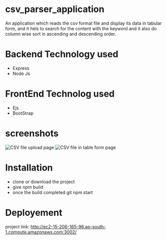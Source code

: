 # csv_parser_application
An application which reads the csv format file and display its data in tabular form, and it hels to search for the content with the keyword and it also do column wise sort in ascending and descending order.

# Backend Technology used
- Express
- Node Js

# FrontEnd Technolog used
- Ejs
- BootStrap

# screenshots
![CSV file upload page](https://github.com/javid-akthar/screenshots/blob/main/csv_project/Screenshot_20221205_151621.png?raw=true)
![CSV file in table form page](https://github.com/javid-akthar/screenshots/blob/main/csv_project/Screenshot_20221205_151637.png?raw=true)

# Installation
 - clone or download the project
  - give npm build
  - once the build completed git npm start

# Deployement 
project link: http://ec2-15-206-165-96.ap-south-1.compute.amazonaws.com:3002/
